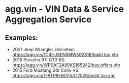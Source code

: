# agg.vin - VIN Data & Service Aggregation Service

## Examples:

- 2021 Jeep Wrangler Unlimited: https://agg.vin/1C4HJXEN5MW592818/build,tco,vhr
- 2019 Porsche 911 GT3 RS: https://agg.vin/WP0AF2A99KS165242/buy,offers,vhr
- 2015 Ford Mustang 2dr Conv V6: https://agg.vin/1FATP8EM7F5377526/build,tco,vhr
